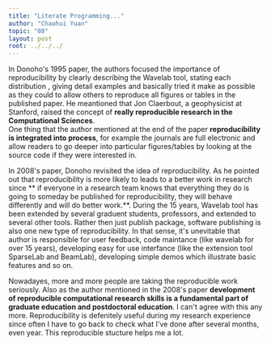 ```yaml
---
title: "Literate Programming..."
author: "Chaohui Yuan"
topic: "08"
layout: post
root: ../../../
---
```


In Donoho's 1995 paper, the authors focused the importance of reproducibility by 
clearly describing the Wavelab tool, stating each distribution , giving detail examples 
and basically tried  it make as possible as they could to allow others to 
reproduce all figures or tables in 
the published paper. He meantioned that Jon Claerbout, a geophysicist at Stanford, raised 
the concept of **really reproducible research in the Computational Sciences**.  
One thing that the author mentioned at the end of the paper **reproducibility is integrated into process**, for example the journals are full electronic and allow readers to go deeper 
into particular figures/tables by looking at the source code if they were interested in. 


In 2008's paper, Donoho revisited the idea of reproducibility. As he pointed out that 
reproducibility is more likely to leads to a better work in research since ** if everyone in a research team knows that everything they do is going to someday be published for reproducibility, they will behave differently and will do better work.**.  During the 15 years, Wavelab tool 
has been extended by several graduent students, professors, and extended to several other 
tools. Rather then just publish package, software publishing is also one new type of 
reproducibility. In that sense, it's unevitable that author is responsible for user feedback, 
code maintance (like wavelab for over 15 years), developing easy for use interfance (like the extension tool SparseLab and BeamLab),  developing simple demos which illustrate basic features and so on. 


Nowadayes, more and more people are taking the reproducible work seriously. 
Also as the author mentioned in the 2008's paper **development
of reproducible computational research skills is a fundamental part of graduate education and
postdoctoral education**. I can't agree with this any more.  Reproducibility is defenitely useful during my research experience  since often I have to go back to check what I've done after several months, even year. This reproducible stucture helps me 
a lot.
